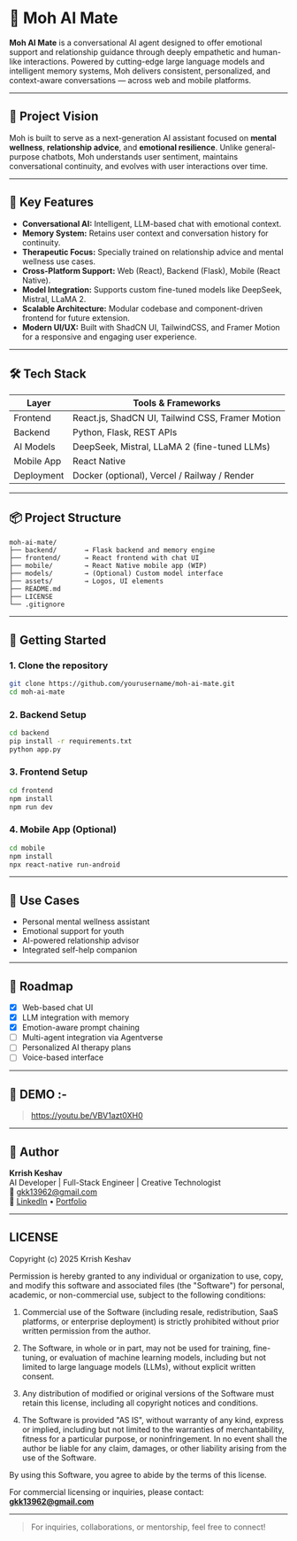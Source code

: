 # 🤖 Moh AI Mate

**Moh AI Mate** is a conversational AI agent designed to offer emotional support and relationship guidance through deeply empathetic and human-like interactions. Powered by cutting-edge large language models and intelligent memory systems, Moh delivers consistent, personalized, and context-aware conversations — across web and mobile platforms.

---

## 🧠 Project Vision

Moh is built to serve as a next-generation AI assistant focused on **mental wellness**, **relationship advice**, and **emotional resilience**. Unlike general-purpose chatbots, Moh understands user sentiment, maintains conversational continuity, and evolves with user interactions over time.

---

## 🚀 Key Features

- **Conversational AI:** Intelligent, LLM-based chat with emotional context.
- **Memory System:** Retains user context and conversation history for continuity.
- **Therapeutic Focus:** Specially trained on relationship advice and mental wellness use cases.
- **Cross-Platform Support:** Web (React), Backend (Flask), Mobile (React Native).
- **Model Integration:** Supports custom fine-tuned models like DeepSeek, Mistral, LLaMA 2.
- **Scalable Architecture:** Modular codebase and component-driven frontend for future extension.
- **Modern UI/UX:** Built with ShadCN UI, TailwindCSS, and Framer Motion for a responsive and engaging user experience.

---

## 🛠️ Tech Stack

| Layer       | Tools & Frameworks                           |
|-------------|----------------------------------------------|
| Frontend    | React.js, ShadCN UI, Tailwind CSS, Framer Motion |
| Backend     | Python, Flask, REST APIs                     |
| AI Models   | DeepSeek, Mistral, LLaMA 2 (fine-tuned LLMs) |
| Mobile App  | React Native                                 |
| Deployment  | Docker (optional), Vercel / Railway / Render |

---

## 📦 Project Structure

```
moh-ai-mate/
├── backend/       → Flask backend and memory engine
├── frontend/      → React frontend with chat UI
├── mobile/        → React Native mobile app (WIP)
├── models/        → (Optional) Custom model interface
├── assets/        → Logos, UI elements
├── README.md
├── LICENSE
└── .gitignore
```

---

## 🔧 Getting Started

### 1. Clone the repository

```bash
git clone https://github.com/yourusername/moh-ai-mate.git
cd moh-ai-mate
```

### 2. Backend Setup

```bash
cd backend
pip install -r requirements.txt
python app.py
```

### 3. Frontend Setup

```bash
cd frontend
npm install
npm run dev
```

### 4. Mobile App (Optional)

```bash
cd mobile
npm install
npx react-native run-android
```

---

## 🧪 Use Cases

- Personal mental wellness assistant
- Emotional support for youth
- AI-powered relationship advisor
- Integrated self-help companion

---

## 🎯 Roadmap

- [x] Web-based chat UI
- [x] LLM integration with memory
- [x] Emotion-aware prompt chaining
- [ ] Multi-agent integration via Agentverse
- [ ] Personalized AI therapy plans
- [ ] Voice-based interface

---

## 📸 DEMO :-

> https://youtu.be/VBV1azt0XH0

---
## 👤 Author

**Krrish Keshav**  
AI Developer | Full-Stack Engineer | Creative Technologist  
📧 gkk13962@gmail.com  
🔗 [LinkedIn](www.linkedin.com/in/krrish-keshav-83aa921b8) • [Portfolio](https://github.com/ILIKETOHIDE)

---
**LICENSE**
---
Copyright (c) 2025 Krrish Keshav

Permission is hereby granted to any individual or organization to use, copy, and modify
this software and associated files (the "Software") for personal, academic, or
non-commercial use, subject to the following conditions:

1. Commercial use of the Software (including resale, redistribution, SaaS platforms,
   or enterprise deployment) is strictly prohibited without prior written permission
   from the author.

2. The Software, in whole or in part, may not be used for training, fine-tuning,
   or evaluation of machine learning models, including but not limited to
   large language models (LLMs), without explicit written consent.

3. Any distribution of modified or original versions of the Software must retain
   this license, including all copyright notices and conditions.

4. The Software is provided "AS IS", without warranty of any kind, express or implied,
   including but not limited to the warranties of merchantability, fitness for a
   particular purpose, or noninfringement. In no event shall the author be liable
   for any claim, damages, or other liability arising from the use of the Software.

By using this Software, you agree to abide by the terms of this license.

For commercial licensing or inquiries, please contact: **gkk13962@gmail.com**

---
> For inquiries, collaborations, or mentorship, feel free to connect!
